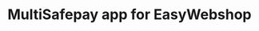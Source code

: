 ---
title : "MultiSafepay app for EasyWebshop"
meta_title: "EasyWebshop integration - MultiSafepay Docs"
layout: 'single'
meta_description: "MultiSafepay app for EasyWebshop. Easily integrate MultiSafepay payment solutions into your EasyWebshop platform with the free app."
logo: "/logo/Integrations/EasyWebshop.svg"
weight: 10
title_short: "EasyWebshop"
description_short: "Easily integrate MultiSafepay payment solutions into your EasyWebshop platform with the free app."
description: "Easily integrate MultiSafepay payment solutions into your EasyWebshop platform with the free app.<br>
This app is managed by our partner EasyWebshop. For support, please contact [EasyWebshop](https://www.easywebshop.com/software/contact) directly. 
If you would like to integrate the MultiSafepay plugin for EasyWebshop, please contact our Integration Team at <integration@multisafepay.com>"
layout: 'single'
---